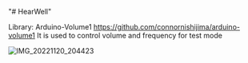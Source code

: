 "# HearWell" 

Library: Arduino-Volume1
https://github.com/connornishijima/arduino-volume1
It is used to control volume and frequency for test mode

![IMG_20221120_204423](https://user-images.githubusercontent.com/83972688/202943408-69141ca4-12dc-4dea-ac6c-fbd64fbe6a5e.jpg)
